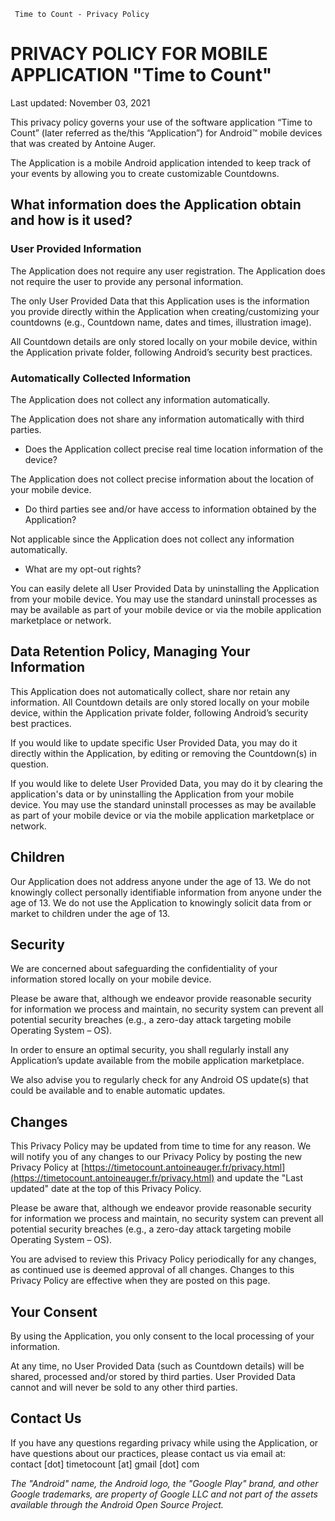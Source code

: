      Time to Count - Privacy Policy  

PRIVACY POLICY FOR MOBILE APPLICATION "Time to Count"
=====================================================

Last updated: November 03, 2021

This privacy policy governs your use of the software application “Time to Count” (later referred as the/this “Application”) for Android™ mobile devices that was created by Antoine Auger.

The Application is a mobile Android application intended to keep track of your events by allowing you to create customizable Countdowns.

What information does the Application obtain and how is it used?
----------------------------------------------------------------

### User Provided Information

The Application does not require any user registration. The Application does not require the user to provide any personal information.

The only User Provided Data that this Application uses is the information you provide directly within the Application when creating/customizing your countdowns (e.g., Countdown name, dates and times, illustration image).

All Countdown details are only stored locally on your mobile device, within the Application private folder, following Android’s security best practices.

### Automatically Collected Information

The Application does not collect any information automatically.

The Application does not share any information automatically with third parties.

*   Does the Application collect precise real time location information of the device?

The Application does not collect precise information about the location of your mobile device.

*   Do third parties see and/or have access to information obtained by the Application?

Not applicable since the Application does not collect any information automatically.

*   What are my opt-out rights?

You can easily delete all User Provided Data by uninstalling the Application from your mobile device. You may use the standard uninstall processes as may be available as part of your mobile device or via the mobile application marketplace or network.

Data Retention Policy, Managing Your Information
------------------------------------------------

This Application does not automatically collect, share nor retain any information. All Countdown details are only stored locally on your mobile device, within the Application private folder, following Android’s security best practices.

If you would like to update specific User Provided Data, you may do it directly within the Application, by editing or removing the Countdown(s) in question.

If you would like to delete User Provided Data, you may do it by clearing the application's data or by uninstalling the Application from your mobile device. You may use the standard uninstall processes as may be available as part of your mobile device or via the mobile application marketplace or network.

Children
--------

Our Application does not address anyone under the age of 13. We do not knowingly collect personally identifiable information from anyone under the age of 13. We do not use the Application to knowingly solicit data from or market to children under the age of 13.

Security
--------

We are concerned about safeguarding the confidentiality of your information stored locally on your mobile device.

Please be aware that, although we endeavor provide reasonable security for information we process and maintain, no security system can prevent all potential security breaches (e.g., a zero-day attack targeting mobile Operating System – OS).

In order to ensure an optimal security, you shall regularly install any Application’s update available from the mobile application marketplace.

We also advise you to regularly check for any Android OS update(s) that could be available and to enable automatic updates.

Changes
-------

This Privacy Policy may be updated from time to time for any reason. We will notify you of any changes to our Privacy Policy by posting the new Privacy Policy at [https://timetocount.antoineauger.fr/privacy.html](https://timetocount.antoineauger.fr/privacy.html) and update the "Last updated" date at the top of this Privacy Policy.

Please be aware that, although we endeavor provide reasonable security for information we process and maintain, no security system can prevent all potential security breaches (e.g., a zero-day attack targeting mobile Operating System – OS).

You are advised to review this Privacy Policy periodically for any changes, as continued use is deemed approval of all changes. Changes to this Privacy Policy are effective when they are posted on this page.

Your Consent
------------

By using the Application, you only consent to the local processing of your information.

At any time, no User Provided Data (such as Countdown details) will be shared, processed and/or stored by third parties. User Provided Data cannot and will never be sold to any other third parties.

Contact Us
----------

If you have any questions regarding privacy while using the Application, or have questions about our practices, please contact us via email at:  
contact \[dot\] timetocount \[at\] gmail \[dot\] com

_The "Android" name, the Android logo, the "Google Play" brand, and other Google trademarks, are property of Google LLC and not part of the assets available through the Android Open Source Project._
